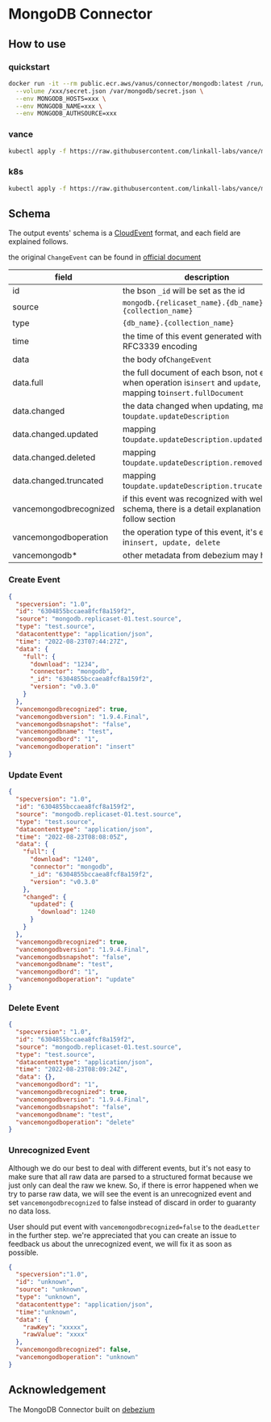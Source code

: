 # MongoDB Connector

## How to use

### quickstart

```bash
docker run -it --rm public.ecr.aws/vanus/connector/mongodb:latest /run/start.sh \
  --volume /xxx/secret.json /var/mongodb/secret.json \
  --env MONGODB_HOSTS=xxx \
  --env MONGODB_NAME=xxx \
  --env MONGODB_AUTHSOURCE=xxx
```

### vance

```bash
kubectl apply -f https://raw.githubusercontent.com/linkall-labs/vance/mongo-connector/connectors/mongodb/mongodb.yml
```

### k8s

```bash
kubectl apply -f https://raw.githubusercontent.com/linkall-labs/vance/mongo-connector/connectors/mongodb/mongodb-bare.yml
```

## Schema

The output events' schema is a [CloudEvent](https://github.com/cloudevents/spec) format, and each field are explained follows.

the original `ChangeEvent` can be found in [official document](https://www.mongodb.com/docs/manual/reference/change-events/)


| field                  | description                                                                                                       |
| ------------------------ | ------------------------------------------------------------------------------------------------------------------- |
| id                     | the bson `_id` will be set as the id                                                                               |
| source                 | `mongodb.{relicaset_name}.{db_name}.{collection_name}`                                                          |
| type                   | `{db_name}.{collection_name}`                                                                                       |
| time                   | the time of this event generated with RFC3339 encoding                                                            |
| data                   | the body of`ChangeEvent`                                                                                          |
| data.full              | the full document of each bson, not empty when operation is`insert` and `update`, mapping to`insert.fullDocument` |
| data.changed           | the data changed when updating, mapping to`update.updateDescription`                                              |
| data.changed.updated   | mapping to`update.updateDescription.updatedFields`                                                                |
| data.changed.deleted   | mapping to`update.updateDescription.removedFields`                                                                |
| data.changed.truncated | mapping to`update.updateDescription.trucatedArrays`                                                               |
| vancemongodbrecognized | if this event was recognized with well-schema, there is a detail explanation in follow section                    |
| vancemongodboperation  | the operation type of this event, it's enum in`insert, update, delete`                                            |
| vancemongodb*          | other metadata from debezium may helpful                                                                          |

### Create Event

```json
{
  "specversion": "1.0",
  "id": "6304855bccaea8fcf8a159f2",
  "source": "mongodb.replicaset-01.test.source",
  "type": "test.source",
  "datacontenttype": "application/json",
  "time": "2022-08-23T07:44:27Z",
  "data": {
    "full": {
      "download": "1234",
      "connector": "mongodb",
      "_id": "6304855bccaea8fcf8a159f2",
      "version": "v0.3.0"
    }
  },
  "vancemongodbrecognized": true,
  "vancemongodbversion": "1.9.4.Final",
  "vancemongodbsnapshot": "false",
  "vancemongodbname": "test",
  "vancemongodbord": "1",
  "vancemongodboperation": "insert"
}
```

### Update Event

```json
{
  "specversion": "1.0",
  "id": "6304855bccaea8fcf8a159f2",
  "source": "mongodb.replicaset-01.test.source",
  "type": "test.source",
  "datacontenttype": "application/json",
  "time": "2022-08-23T08:08:05Z",
  "data": {
    "full": {
      "download": "1240",
      "connector": "mongodb",
      "_id": "6304855bccaea8fcf8a159f2",
      "version": "v0.3.0"
    },
    "changed": {
      "updated": {
        "download": 1240
      }
    }
  },
  "vancemongodbrecognized": true,
  "vancemongodbversion": "1.9.4.Final",
  "vancemongodbsnapshot": "false",
  "vancemongodbname": "test",
  "vancemongodbord": "1",
  "vancemongodboperation": "update"
}
```

### Delete Event

```json
{
  "specversion": "1.0",
  "id": "6304855bccaea8fcf8a159f2",
  "source": "mongodb.replicaset-01.test.source",
  "type": "test.source",
  "datacontenttype": "application/json",
  "time": "2022-08-23T08:09:24Z",
  "data": {},
  "vancemongodbord": "1",
  "vancemongodbrecognized": true,
  "vancemongodbversion": "1.9.4.Final",
  "vancemongodbsnapshot": "false",
  "vancemongodbname": "test",
  "vancemongodboperation": "delete"
}
```

### Unrecognized Event

Although we do our best to deal with different events, but it's not easy to make sure that all raw data are parsed to a
structured format because we just only can deal the raw we knew. So, if there is error happened when we try to parse raw
data, we will see the event is an unrecognized event and set `vancemongodbrecognized` to false instead of discard in
order to guaranty no data loss.

User should put event with `vancemongodbrecognized=false` to the `deadLetter` in the further step. we're appreciated
that you can create an issue to feedback us about the unrecognized event, we will fix it as soon as possible.

```json
{
  "specversion":"1.0",
  "id": "unknown",
  "source": "unknown",
  "type": "unknown",
  "datacontenttype": "application/json",
  "time":"unknown",
  "data": {
    "rawKey": "xxxxx",
    "rawValue": "xxxx"
  },
  "vancemongodbrecognized": false,
  "vancemongodboperation": "unknown"
}
```

## Acknowledgement

The MongoDB Connector built on [debezium](https://github.com/debezium/debezium)
